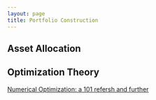 ```yaml
---
layout: page
title: Portfolio Construction
---
```



## Asset Allocation

## Optimization Theory

[Numerical Optimization: a 101 refersh and further](https://skybluerw.github.io/2023/02/28/convex-optimization-basic.html)
